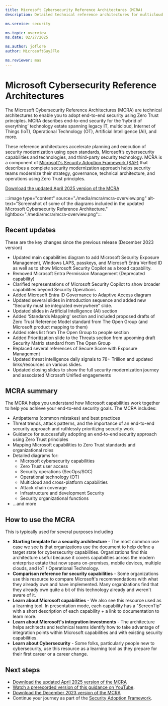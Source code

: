 ```yaml
---
title: Microsoft Cybersecurity Reference Architectures (MCRA)
description: Detailed technical reference architectures for multicloud cybersecurity including Microsoft and third party platforms

ms.service: security

ms.topic: overview
ms.date: 02/27/2025

ms.author: joflore
author: MicrosoftGuyJFlo

ms.reviewer: mas
---
```

# Microsoft Cybersecurity Reference Architectures

The Microsoft Cybersecurity Reference Architectures (MCRA) are technical architectures to enable you to adopt end-to-end security using Zero Trust principles. 
MCRA describes end-to-end security for the ‘hybrid of everything’ technology estate spanning legacy IT, multicloud, Internet of Things (IoT), Operational Technology (OT), Artificial Intelligence (AI), and more. 

These reference architectures accelerate planning and execution of security modernization using open standards, Microsoft’s cybersecurity capabilities and technologies, and third-party security technology. MCRA is a component of [Microsoft's Security Adoption Framework (SAF)](/security/ciso-workshop/adoption) that describes a complete security modernization approach helps security teams modernize their strategy, governance, technical architecture, and operations using Zero Trust principles. 

[Download the updated April 2025 version of the MCRA](https://download.microsoft.com/download/956f9359-e6d5-4e77-a36c-117f94620eb3/MCRA-April-2025.pptx)

:::image type="content" source="./media/mcra/mcra-overview.png" alt-text="Screenshot of some of the diagrams included in the updated Microsoft Cybersecurity Reference Architecture." lightbox="./media/mcra/mcra-overview.png":::

## Recent updates

These are the key changes since the previous release (December 2023 version)
- Updated main capabilities diagram to add Microsoft Security Exposure Management, Windows LAPS, passkeys, and Microsoft Entra Verified ID as well as to show Microsoft Security Copilot as a broad capability. 
- Removed Microsoft Entra Permission Management (Deprecated capability)
- Clarified representations of Microsoft Security Copilot to show broader capabilities beyond Security Operations
- Added Microsoft Entra ID Governance to Adaptive Access diagram 
- Updated several slides in introduction sequence and added new “Security must be integrated everywhere” slide. 
- Updated slides in Artificial Intelligence (AI) section 
- Added ‘Standards Mapping’ section and included proposed drafts of Zero Trust Reference Model standard from The Open Group (and Microsoft product mapping to them)
- Added roles list from The Open Group to people section
- Added Prioritization slide to the Threats section from upcoming draft Security Matrix standard from The Open Group
- Replaced several references of Secure Score with Exposure Management
- Updated threat intelligence daily signals to 78+ Trillion and updated links/resources on various slides. 
- Updated closing slides to show the full security modernization journey and associated Microsoft Unified engagements

## MCRA summary

The MCRA helps you understand how Microsoft capabilities work together to help you achieve your end-to-end security goals.
The MCRA includes:
- Antipatterns (common mistakes) and best practices
- Threat trends, attack patterns, and the importance of an end-to-end security approach and ruthlessly prioritizing security work
- Guidance for successfully adopting an end-to-end security approach using Zero Trust principles 
- Mapping Microsoft capabilities to Zero Trust standards and organizational roles
- Detailed diagrams for:
  - Microsoft cybersecurity capabilities
  - Zero Trust user access
  - Security operations (SecOps/SOC)
  - Operational technology (OT)
  - Multicloud and cross-platform capabilities
  - Attack chain coverage
  - Infrastructure and development Security
  - Security organizational functions
- ...and more 

## How to use the MCRA

This is typically used for several purposes including

- **Starting template for a security architecture** - The most common use case we see is that organizations use the document to help define a target state for cybersecurity capabilities.
Organizations find this architecture useful because it covers capabilities across the modern enterprise estate that now spans on-premises, mobile devices, multiple clouds, and IoT / Operational Technology.
- **Comparison reference for security capabilities** - Some organizations use this resource to compare Microsoft's recommendations with what they already own and have implemented. Many organizations find that they already own quite a bit of this technology already and weren't aware of it.
- **Learn about Microsoft capabilities** - We also see this resource used as a learning tool. In presentation mode, each capability has a "ScreenTip" with a short description of each capability + a link to documentation to learn more.
- **Learn about Microsoft's integration investments** - The architecture helps architects and technical teams identify how to take advantage of integration points within Microsoft capabilities and with existing security capabilities.
- **Learn about Cybersecurity** - Some folks, particularly people new to cybersecurity, use this resource as a learning tool as they prepare for their first career or a career change.

## Next steps

- [Download the updated April 2025 version of the MCRA](https://download.microsoft.com/download/956f9359-e6d5-4e77-a36c-117f94620eb3/MCRA-April-2025.pptx)
- [Watch a prerecorded version of this guidance on YouTube](https://youtu.be/6iYxNm3TOiI?si=jOU3TScxup7pWDj0).
- [Download the December 2023 version of the MCRA](https://github.com/MicrosoftDocs/security/blob/main/Downloads/mcra-december-2023.pptx?raw=true)
- Continue your journey as part of the [Security Adoption Framework](/security/ciso-workshop/adoption).
